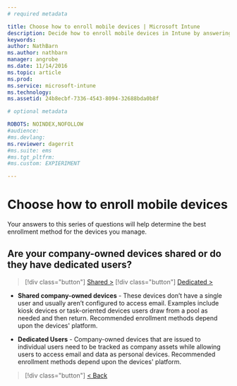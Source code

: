 ```yaml
---
# required metadata

title: Choose how to enroll mobile devices | Microsoft Intune
description: Decide how to enroll mobile devices in Intune by answering a few simple questions
keywords:
author: NathBarnms.author: nathbarn
manager: angrobe
ms.date: 11/14/2016
ms.topic: article
ms.prod:
ms.service: microsoft-intune
ms.technology:
ms.assetid: 24b8ecbf-7336-4543-8094-32688bda0b8f

# optional metadata

ROBOTS: NOINDEX,NOFOLLOW
#audience:
#ms.devlang:
ms.reviewer: dagerrit
#ms.suite: ems
#ms.tgt_pltfrm:
#ms.custom: EXPIERIMENT

---
```

# Choose how to enroll mobile devices

Your answers to this series of questions will help determine the best enrollment method for the devices you manage.

## **Are your company-owned devices shared or do they have dedicated users?**

> [!div class="button"]
[Shared >](choose-how-to-enroll-devices4.md)
> [!div class="button"]
[Dedicated >](choose-how-to-enroll-devices6.md)

- **Shared company-owned devices** - These devices don’t have a single user and usually aren’t configured to access email. Examples include kiosk devices or task-oriented devices users draw from a pool as needed and then return. Recommended enrollment methods depend upon the devices' platform.

- **Dedicated Users** - Company-owned devices that are issued to individual users need to be tracked as company assets while allowing users to access email and data as personal devices. Recommended enrollment methods depend upon the devices' platform.

> [!div class="button"]
[< Back](choose-how-to-enroll-devices1.md)
